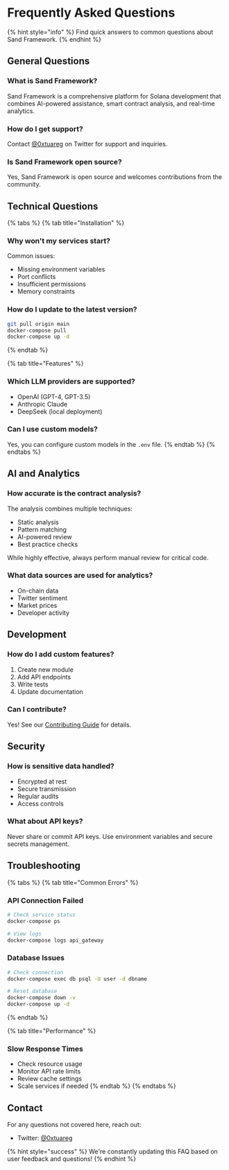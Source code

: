 # Frequently Asked Questions

{% hint style="info" %}
Find quick answers to common questions about Sand Framework.
{% endhint %}

## General Questions

### What is Sand Framework?
Sand Framework is a comprehensive platform for Solana development that combines AI-powered assistance, smart contract analysis, and real-time analytics.

### How do I get support?
Contact [@0xtuareg](https://x.com/0xtuareg) on Twitter for support and inquiries.

### Is Sand Framework open source?
Yes, Sand Framework is open source and welcomes contributions from the community.

## Technical Questions

{% tabs %}
{% tab title="Installation" %}
### Why won't my services start?
Common issues:
* Missing environment variables
* Port conflicts
* Insufficient permissions
* Memory constraints

### How do I update to the latest version?
```bash
git pull origin main
docker-compose pull
docker-compose up -d
```
{% endtab %}

{% tab title="Features" %}
### Which LLM providers are supported?
* OpenAI (GPT-4, GPT-3.5)
* Anthropic Claude
* DeepSeek (local deployment)

### Can I use custom models?
Yes, you can configure custom models in the `.env` file.
{% endtab %}
{% endtabs %}

## AI and Analytics

### How accurate is the contract analysis?
The analysis combines multiple techniques:
* Static analysis
* Pattern matching
* AI-powered review
* Best practice checks

While highly effective, always perform manual review for critical code.

### What data sources are used for analytics?
* On-chain data
* Twitter sentiment
* Market prices
* Developer activity

## Development

### How do I add custom features?

1. Create new module
2. Add API endpoints
3. Write tests
4. Update documentation

### Can I contribute?
Yes! See our [Contributing Guide](../development/contributing.md) for details.

## Security

### How is sensitive data handled?
* Encrypted at rest
* Secure transmission
* Regular audits
* Access controls

### What about API keys?
Never share or commit API keys. Use environment variables and secure secrets management.

## Troubleshooting

{% tabs %}
{% tab title="Common Errors" %}
### API Connection Failed
```bash
# Check service status
docker-compose ps

# View logs
docker-compose logs api_gateway
```

### Database Issues
```bash
# Check connection
docker-compose exec db psql -U user -d dbname

# Reset database
docker-compose down -v
docker-compose up -d
```
{% endtab %}

{% tab title="Performance" %}
### Slow Response Times
* Check resource usage
* Monitor API rate limits
* Review cache settings
* Scale services if needed
{% endtab %}
{% endtabs %}

## Contact

For any questions not covered here, reach out:
* Twitter: [@0xtuareg](https://x.com/0xtuareg)

{% hint style="success" %}
We're constantly updating this FAQ based on user feedback and questions!
{% endhint %}
